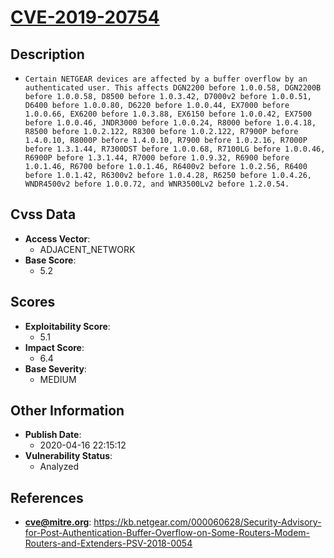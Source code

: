 
# [CVE-2019-20754](https://kb.netgear.com/000060628/Security-Advisory-for-Post-Authentication-Buffer-Overflow-on-Some-Routers-Modem-Routers-and-Extenders-PSV-2018-0054)

## Description

- `Certain NETGEAR devices are affected by a buffer overflow by an authenticated user. This affects DGN2200 before 1.0.0.58, DGN2200B before 1.0.0.58, D8500 before 1.0.3.42, D7000v2 before 1.0.0.51, D6400 before 1.0.0.80, D6220 before 1.0.0.44, EX7000 before 1.0.0.66, EX6200 before 1.0.3.88, EX6150 before 1.0.0.42, EX7500 before 1.0.0.46, JNDR3000 before 1.0.0.24, R8000 before 1.0.4.18, R8500 before 1.0.2.122, R8300 before 1.0.2.122, R7900P before 1.4.0.10, R8000P before 1.4.0.10, R7900 before 1.0.2.16, R7000P before 1.3.1.44, R7300DST before 1.0.0.68, R7100LG before 1.0.0.46, R6900P before 1.3.1.44, R7000 before 1.0.9.32, R6900 before 1.0.1.46, R6700 before 1.0.1.46, R6400v2 before 1.0.2.56, R6400 before 1.0.1.42, R6300v2 before 1.0.4.28, R6250 before 1.0.4.26, WNDR4500v2 before 1.0.0.72, and WNR3500Lv2 before 1.2.0.54.`

## Cvss Data

- **Access Vector**:
  - ADJACENT_NETWORK
- **Base Score**:
  - 5.2

## Scores

- **Exploitability Score**:
  - 5.1
- **Impact Score**:
  - 6.4
- **Base Severity**:
  - MEDIUM

## Other Information

- **Publish Date**:
  - 2020-04-16 22:15:12
- **Vulnerability Status**:
  - Analyzed

## References

- **cve@mitre.org**: https://kb.netgear.com/000060628/Security-Advisory-for-Post-Authentication-Buffer-Overflow-on-Some-Routers-Modem-Routers-and-Extenders-PSV-2018-0054
